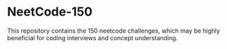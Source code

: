 # NeetCode-150

This repository contains the 150 neetcode challenges, which may be highly beneficial for coding interviews and concept understanding. 
